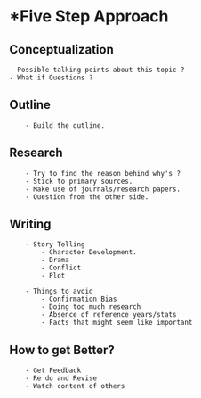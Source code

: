 
# *Five Step Approach 

## Conceptualization
	- Possible talking points about this topic ?
	- What if Questions ?
			
## Outline
		- Build the outline.
		
## Research
		- Try to find the reason behind why's ?
		- Stick to primary sources.
		- Make use of journals/research papers.
		- Question from the other side.
		
## Writing
		- Story Telling
			- Character Development.
			- Drama
			- Conflict
			- Plot
			
		- Things to avoid
			- Confirmation Bias
			- Doing too much research
			- Absence of reference years/stats
			- Facts that might seem like important
			
## How to get Better?
		- Get Feedback
		- Re do and Revise
		- Watch content of others